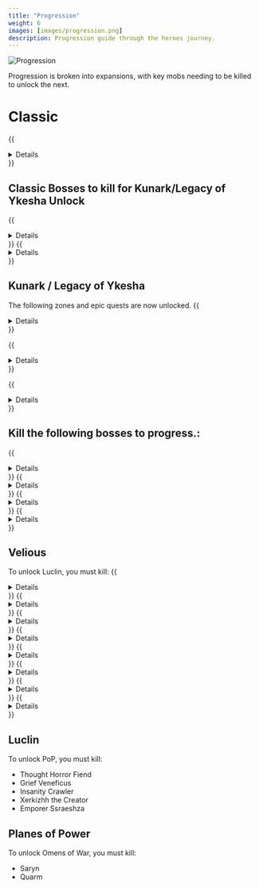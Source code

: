 ```yaml
---
title: "Progression"
weight: 6
images: [images/progression.png]
description: Progression guide through the heroes journey.
---
```


![Progression](/images/progression.webp)

Progression is broken into expansions, with key mobs needing to be killed to unlock the next.

# Classic

{{<details title="List of Classic Zones">}}
Not yet available
{{</details>}}

## Classic Bosses to kill for Kunark/Legacy of Ykesha Unlock
{{<details title="Lord Nagafen">}}
Found in Soluseks Eye, this is a Dragon that will challenge you with his Fire Breath attack.
{{</details>}}
{{<details title="Lady Vox">}}
Found in Permafrost, Lady Vox is a challenging dragon fight to not only get to, but also compete with her Complete Heal
{{</details>}}


## Kunark / Legacy of Ykesha
The following zones and epic quests are now unlocked.
{{<details title="Kunark zones">}}
-  Burning Wood
-  Chardok
-  City of Mist
-  Dalnir
-  Dreadlands
-  Emerald Jungle
-  Firiona Vie
-  Frontier Mountains
-  Howling Stones (Charasis)
-  Kaesora
-  Karnor's Castle
-  Kurn's Tower
-  Mines of Nurga
-  Old Sebilis
-  Skyfire Mountains
-  Swamp of No Hope
-  Temple of Droga
-  The Overthere
-  Timorous Deep
-  Trakanon's Teeth
-  Veeshan's Peak
{{</details>}}

{{<details title="Legacy of Ykesha zones">}}
-  Crypt of Nadox
-  Dulak's Harbor
-  Gulf of Gunthak
-  Hate's Fury, The Scorned Maiden
-  Torgiran Mines
{{</details>}}

{{<details title="Other zones">}}
-  ChardokB (Halls of Betrayal)
-  Jaggedpine Forest
-  Stonebrunt Mountains
-  Veksar
{{</details>}}


## Kill the following bosses to progress.:

{{<details title="Gorenaire">}}
This dragon can normally be found wandering the snow-capped mountains of the dreadlands.
{{</details>}}
{{<details title="Severilous">}}
Found wandering the North-West corner of the Emerald Jungle.
{{</details>}}
{{<details title="Talendor">}}
Found wandering the northern area of Skyfire Mountains.
{{</details>}}
{{<details title="Trakanon">}}
Hidden in the depths of Old Sebilis behind an army of Sebilite protectors.
{{</details>}}

## Velious

To unlock Luclin, you must kill:
{{<details title="Wuoshi">}}
This lady dragon guards the Dragon Portal in the Wakening Lands. Casts Ceticious Cloud ((poison) 600 PB AE DD and 8-second stun) and Dragon Roar ((magic) PB AE 18-second fear).
{{</details>}}
{{<details title="Zlandicar">}}
Zlandicar is one of the final members of the first brood, he has been banished to the Dragon Necropolis
{{</details>}}
{{<details title="Klandicar">}}
Klandicar is another one of the few remaining first brood, he resides in the western wastes and serves as the sentinel keeping his banished cousin contained.
{{</details>}}
{{<details title="Lord Yelinak">}}
Lord Yelinak is the leader of the Claws of Veeshan and one of the few remaining first brood, located in Skyshrine.
{{</details>}}
{{<details title="Hraasha the Warder">}}
One of the 4 warders in Sleepers Tomb.
{{</details>}}
{{<details title="Nanzata the Warder">}}
One of the 4 warders in Sleepers Tomb.
{{</details>}}
{{<details title="Tukaarak the Warder">}}
One of the 4 warders in Sleepers Tomb.
{{</details>}}
{{<details title="Ventani the Warder">}}
One of the 4 warders in Sleepers Tomb.
{{</details>}}

## Luclin

To unlock PoP, you must kill:

- Thought Horror Fiend
- Grief Veneficus
- Insanity Crawler
- Xerkizhh the Creator
- Emporer Ssraeshza

## Planes of Power

To unlock Omens of War, you must kill:

- Saryn
- Quarm
